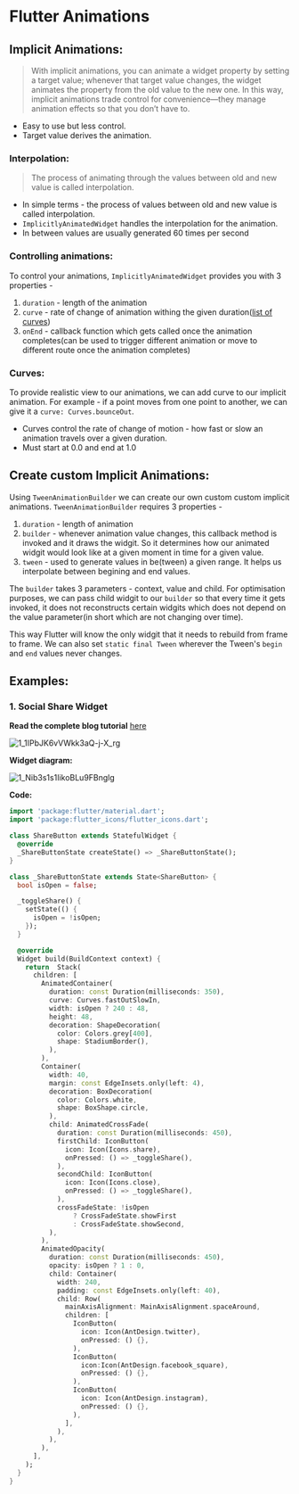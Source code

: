 # Flutter Animations

## Implicit Animations:
> With implicit animations, you can animate a widget property by setting a target value; whenever that target value changes, the widget animates the property from the old value to the new one. In this way, implicit animations trade control for convenience—they manage animation effects so that you don’t have to.

- Easy to use but less control.
- Target value derives the animation.

### Interpolation:
> The process of animating through the values between old and new value is called interpolation.

- In simple terms - the process of values between old and new value is called interpolation.
- `ImplicitlyAnimatedWidget` handles the interpolation for the animation. 
- In between values are usually generated 60 times per second

### Controlling animations:
To control your animations, `ImplicitlyAnimatedWidget` provides you with 3 properties - 
1. `duration` - length of the animation
2. `curve` - rate of change of animation withing the given duration([list of curves](https://api.flutter.dev/flutter/animation/Curves-class.html))
3. `onEnd` - callback function which gets called once the animation completes(can be used to trigger different animation or move to different route once the animation completes)

### Curves:
To provide realistic view to our animations, we can add curve to our implicit animation. For example - if a point moves from one point to another, we can give it a `curve: Curves.bounceOut`. 
- Curves control the rate of change of motion - how fast or slow an animation travels over a given duration.
- Must start at 0.0 and end at 1.0

## Create custom Implicit Animations:
Using `TweenAnimationBuilder` we can create our own custom custom implicit animations. `TweenAnimationBuilder` requires 3 properties - 
1. `duration` - length of animation
2. `builder` - whenever animation value changes, this callback method is invoked and it draws the widgit. So it determines how our animated widgit would look like at a given moment in time for a given value.
3. `tween` - used to generate values in be(tween) a given range. It helps us interpolate between begining and end values.

The `builder` takes 3 parameters - context, value and child. For optimisation purposes, we can pass child widgit to our `builder` so that every time it gets invoked, it does not reconstructs certain widgits which does not depend on the value parameter(in short which are not changing over time).

This way Flutter will know the only widgit that it needs to rebuild from frame to frame. We can also set `static final Tween` wherever the Tween's `begin` and `end` values never changes.

## Examples:
### 1. Social Share Widget

**Read the complete blog tutorial** [here](https://levelup.gitconnected.com/animate-a-social-share-button-using-implicit-animations-in-flutter-9b2b86dd6594)

![1_1IPbJK6vVWkk3aQ-j-X_rg](https://user-images.githubusercontent.com/24974033/131338701-5ef9282d-b4a0-49a2-94b5-520e059acb10.gif)

**Widget diagram:**

![1_Nib3s1s1IikoBLu9FBnglg](https://user-images.githubusercontent.com/24974033/131339499-b9446c7b-f240-4270-83d9-5c90a3835529.png)

**Code:**


```dart
import 'package:flutter/material.dart';
import 'package:flutter_icons/flutter_icons.dart';

class ShareButton extends StatefulWidget {
  @override
  _ShareButtonState createState() => _ShareButtonState();
}

class _ShareButtonState extends State<ShareButton> {
  bool isOpen = false;

  _toggleShare() {
    setState(() {
      isOpen = !isOpen;
    });
  }

  @override
  Widget build(BuildContext context) {
    return  Stack(
      children: [
        AnimatedContainer(
          duration: const Duration(milliseconds: 350),
          curve: Curves.fastOutSlowIn,
          width: isOpen ? 240 : 48,
          height: 48,
          decoration: ShapeDecoration(
            color: Colors.grey[400],
            shape: StadiumBorder(),
          ),
        ),
        Container(
          width: 40,
          margin: const EdgeInsets.only(left: 4),
          decoration: BoxDecoration(
            color: Colors.white,
            shape: BoxShape.circle,
          ),
          child: AnimatedCrossFade(
            duration: const Duration(milliseconds: 450),
            firstChild: IconButton(
              icon: Icon(Icons.share),
              onPressed: () => _toggleShare(),
            ),
            secondChild: IconButton(
              icon: Icon(Icons.close),
              onPressed: () => _toggleShare(),
            ),
            crossFadeState: !isOpen
                ? CrossFadeState.showFirst
                : CrossFadeState.showSecond,
          ),
        ),
        AnimatedOpacity(
          duration: const Duration(milliseconds: 450),
          opacity: isOpen ? 1 : 0,
          child: Container(
            width: 240,
            padding: const EdgeInsets.only(left: 40),
            child: Row(
              mainAxisAlignment: MainAxisAlignment.spaceAround,
              children: [
                IconButton(
                  icon: Icon(AntDesign.twitter),
                  onPressed: () {},
                ),
                IconButton(
                  icon:Icon(AntDesign.facebook_square),
                  onPressed: () {},
                ),
                IconButton(
                  icon: Icon(AntDesign.instagram),
                  onPressed: () {},
                ),
              ],
            ),
          ),
        ),
      ],
    );
  }
}
```

